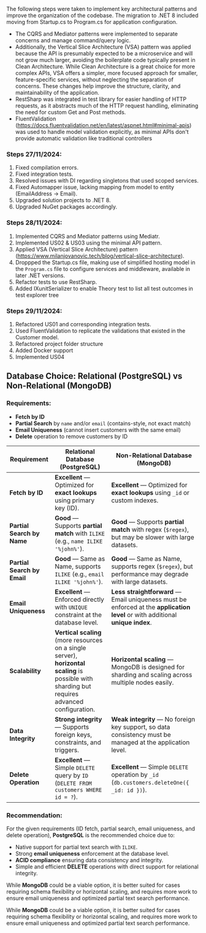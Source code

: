 The following steps were taken to implement key architectural patterns and improve the organization of the codebase. The migration to .NET 8 included moving from Startup.cs to Program.cs for application configuration. 
- The CQRS and Mediator patterns were implemented to separate concerns and manage command/query logic. 
- Additionally, the Vertical Slice Architecture (VSA) pattern was applied because the API is presumably expected to be a microservice and will not grow much larger, avoiding the boilerplate code typically present in Clean Architecture. While Clean Architecture is a great choice for more complex APIs, VSA offers a simpler, more focused approach for smaller, feature-specific services, without neglecting the separation of concerns. These changes help improve the structure, clarity, and maintainability of the application.
- RestSharp was integrated in test library for easier handling of HTTP requests, as it abstracts much of the HTTP request handling, eliminating the need for custom Get and Post methods.
- FluentValidation (https://docs.fluentvalidation.net/en/latest/aspnet.html#minimal-apis) was used to handle model validation explicitly, as minimal APIs don't provide automatic validation like traditional controllers
    
### Steps 27/11/2024:
1. Fixed compilation errors.
2. Fixed integration tests.
3. Resolved issues with DI regarding singletons that used scoped services.
4. Fixed Automapper issue, lacking mapping from model to entity (EmailAddress -> Email).
5. Upgraded solution projects to .NET 8.
6. Upgraded NuGet packages accordingly.

### Steps 28/11/2024:
1. Implemented CQRS and Mediator patterns using Mediatr.
2. Implemented US02 & US03 using the minimal API pattern.
3. Applied VSA (Vertical Slice Architecture) pattern (https://www.milanjovanovic.tech/blog/vertical-slice-architecture).
4. Droppped the Startup.cs file, making use of simplified hosting model in the `Program.cs` file to configure services and middleware, available in later .NET versions.
5. Refactor tests to use RestSharp.
6. Added IXunitSerializer to enable Theory test to list all test outcomes in test explorer tree

### Steps 29/11/2024:
1. Refactored US01 and corresponding integration tests.
2. Used FluentValidation to replicate the validations that existed in the Customer model.
3. Refactored project folder structure
4. Added Docker support
5. Implemented US04





## Database Choice: Relational (PostgreSQL) vs Non-Relational (MongoDB)

### Requirements:
- **Fetch by ID**  
- **Partial Search** by `name` and/or `email` (contains-style, not exact match)  
- **Email Uniqueness** (cannot insert customers with the same email)  
- **Delete** operation to remove customers by ID

| **Requirement**                            | **Relational Database (PostgreSQL)**                           | **Non-Relational Database (MongoDB)**                            |
|--------------------------------------------|----------------------------------------------------------------|------------------------------------------------------------------|
| **Fetch by ID**                            | **Excellent** — Optimized for **exact lookups** using primary key (ID). | **Excellent** — Optimized for **exact lookups** using `_id` or custom indexes. |
| **Partial Search by Name**                 | **Good** — Supports **partial match** with `ILIKE` (e.g., `name ILIKE '%john%'`). | **Good** — Supports **partial match** with regex (`$regex`), but may be slower with large datasets. |
| **Partial Search by Email**                | **Good** — Same as Name, supports `ILIKE` (e.g., `email ILIKE '%john%'`). | **Good** — Same as Name, supports regex (`$regex`), but performance may degrade with large datasets. |
| **Email Uniqueness**                       | **Excellent** — Enforced directly with `UNIQUE` constraint at the database level. | **Less straightforward** — Email uniqueness must be enforced at the **application level** or with additional **unique index**. |
| **Scalability**                            | **Vertical scaling** (more resources on a single server), **horizontal scaling** is possible with sharding but requires advanced configuration. | **Horizontal scaling** — MongoDB is designed for sharding and scaling across multiple nodes easily. |
| **Data Integrity**                         | **Strong integrity** — Supports foreign keys, constraints, and triggers. | **Weak integrity** — No foreign key support, so data consistency must be managed at the application level. |
| **Delete Operation**                       | **Excellent** — Simple `DELETE` query by `ID` (`DELETE FROM customers WHERE id = ?`). | **Excellent** — Simple `DELETE` operation by `_id` (`db.customers.deleteOne({ _id: id })`). |

### Recommendation:
For the given requirements (ID fetch, partial search, email uniqueness, and delete operation), **PostgreSQL** is the recommended choice due to:
- Native support for partial text search with `ILIKE`.
- Strong **email uniqueness** enforcement at the database level.
- **ACID compliance** ensuring data consistency and integrity.
- Simple and efficient **DELETE** operations with direct support for relational integrity.

While **MongoDB** could be a viable option, it is better suited for cases requiring schema flexibility or horizontal scaling, and requires more work to ensure email uniqueness and optimized partial text search performance.

While **MongoDB** could be a viable option, it is better suited for cases requiring schema flexibility or horizontal scaling, and requires more work to ensure email uniqueness and optimized partial text search performance.
